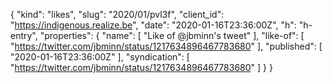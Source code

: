 {
  "kind": "likes",
  "slug": "2020/01/pvl3f",
  "client_id": "https://indigenous.realize.be",
  "date": "2020-01-16T23:36:00Z",
  "h": "h-entry",
  "properties": {
    "name": [
      "Like of @jbminn's tweet"
    ],
    "like-of": [
      "https://twitter.com/jbminn/status/1217634896467783680"
    ],
    "published": [
      "2020-01-16T23:36:00Z"
    ],
    "syndication": [
      "https://twitter.com/jbminn/status/1217634896467783680"
    ]
  }
}
